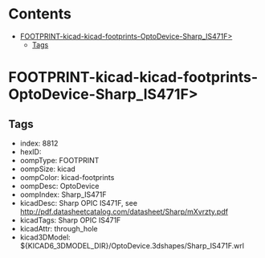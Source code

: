 



Contents
========

* [FOOTPRINT-kicad-kicad-footprints-OptoDevice-Sharp_IS471F>](#footprint-kicad-kicad-footprints-optodevice-sharp_is471f)
	* [Tags](#tags)

# FOOTPRINT-kicad-kicad-footprints-OptoDevice-Sharp_IS471F>

## Tags

- index: 8812
- hexID: 
- oompType: FOOTPRINT
- oompSize: kicad
- oompColor: kicad-footprints
- oompDesc: OptoDevice
- oompIndex: Sharp_IS471F
- kicadDesc: Sharp OPIC IS471F, see http://pdf.datasheetcatalog.com/datasheet/Sharp/mXvrzty.pdf
- kicadTags: Sharp OPIC IS471F
- kicadAttr: through_hole
- kicad3DModel: ${KICAD6_3DMODEL_DIR}/OptoDevice.3dshapes/Sharp_IS471F.wrl
